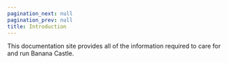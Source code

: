 ```yaml
---
pagination_next: null
pagination_prev: null
title: Introduction
---
```


This documentation site provides all of the information required to care for and run Banana Castle. 